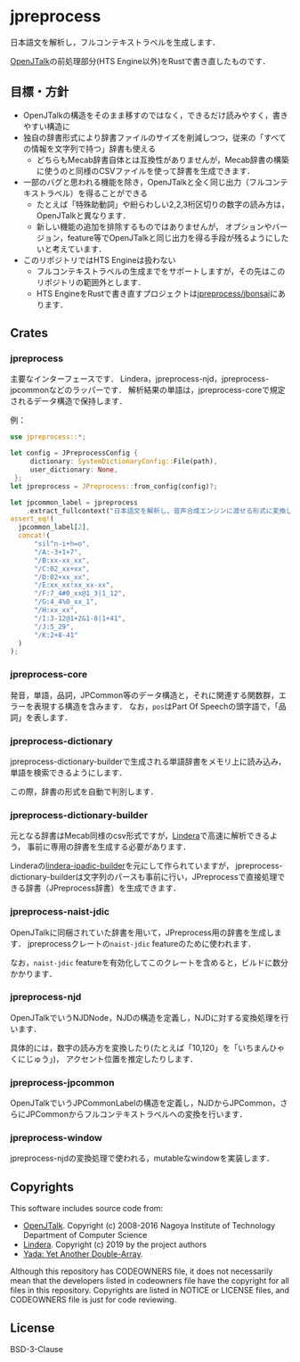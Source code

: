 # jpreprocess

日本語文を解析し，フルコンテキストラベルを生成します．

[OpenJTalk](http://open-jtalk.sourceforge.net/)の前処理部分(HTS Engine以外)をRustで書き直したものです．

## 目標・方針

- OpenJTalkの構造をそのまま移すのではなく，できるだけ読みやすく，書きやすい構造に
- 独自の辞書形式により辞書ファイルのサイズを削減しつつ，従来の「すべての情報を文字列で持つ」辞書も使える
  - どちらもMecab辞書自体とは互換性がありませんが，Mecab辞書の構築に使うのと同様のCSVファイルを使って辞書を生成できます．
- 一部のバグと思われる機能を除き，OpenJTalkと全く同じ出力（フルコンテキストラベル）を得ることができる
  - たとえば「特殊助動詞」や紛らわしい2,2,3桁区切りの数字の読み方は，OpenJTalkと異なります．
  - 新しい機能の追加を排除するものではありませんが，
    オプションやバージョン，feature等でOpenJTalkと同じ出力を得る手段が残るようにしたいと考えています．
- このリポジトリではHTS Engineは扱わない
  - フルコンテキストラベルの生成までをサポートしますが，その先はこのリポジトリの範囲外とします．
  - HTS EngineをRustで書き直すプロジェクトは[jpreprocess/jbonsai](https://github.com/jpreprocess/jbonsai)にあります．

## Crates

### jpreprocess

主要なインターフェースです．
Lindera，jpreprocess-njd，jpreprocess-jpcommonなどのラッパーです．
解析結果の単語は，jpreprocess-coreで規定されるデータ構造で保持します．

例：

```rs
use jpreprocess::*;

let config = JPreprocessConfig {
     dictionary: SystemDictionaryConfig::File(path),
     user_dictionary: None,
 };
let jpreprocess = JPreprocess::from_config(config)?;

let jpcommon_label = jpreprocess
    .extract_fullcontext("日本語文を解析し、音声合成エンジンに渡せる形式に変換します．")?;
assert_eq!(
  jpcommon_label[2],
  concat!(
      "sil^n-i+h=o",
      "/A:-3+1+7",
      "/B:xx-xx_xx",
      "/C:02_xx+xx",
      "/D:02+xx_xx",
      "/E:xx_xx!xx_xx-xx",
      "/F:7_4#0_xx@1_3|1_12",
      "/G:4_4%0_xx_1",
      "/H:xx_xx",
      "/I:3-12@1+2&1-8|1+41",
      "/J:5_29",
      "/K:2+8-41"
  )
);
```

### jpreprocess-core

発音，単語，品詞，JPCommon等のデータ構造と，それに関連する関数群，エラーを表現する構造を含みます．
なお，`pos`はPart Of Speechの頭字語で，「品詞」を表します．

### jpreprocess-dictionary

jpreprocess-dictionary-builderで生成される単語辞書をメモリ上に読み込み，単語を検索できるようにします．

この際，辞書の形式を自動で判別します．

### jpreprocess-dictionary-builder

元となる辞書はMecab同様のcsv形式ですが，[Lindera](https://github.com/lindera-morphology/lindera)で高速に解析できるよう，
事前に専用の辞書を生成する必要があります．

Linderaの[lindera-ipadic-builder](https://crates.io/crates/lindera-ipadic-builder)を元にして作られていますが，
jpreprocess-dictionary-builderは文字列のパースも事前に行い，JPreprocessで直接処理できる辞書（JPreprocess辞書）を生成できます．

### jpreprocess-naist-jdic

OpenJTalkに同梱されていた辞書を用いて，JPreprocess用の辞書を生成します．
jpreprocessクレートの`naist-jdic` featureのために使われます．

なお，`naist-jdic` featureを有効化してこのクレートを含めると，ビルドに数分かかります．

### jpreprocess-njd

OpenJTalkでいうNJDNode，NJDの構造を定義し，NJDに対する変換処理を行います．

具体的には，数字の読み方を変換したり(たとえば「10,120」を「いちまんひゃくにじゅう」)，
アクセント位置を推定したりします．

### jpreprocess-jpcommon

OpenJTalkでいうJPCommonLabelの構造を定義し，NJDからJPCommon，さらにJPCommonからフルコンテキストラベルへの変換を行います．

### jpreprocess-window

jpreprocess-njdの変換処理で使われる，mutableなwindowを実装します．

## Copyrights

This software includes source code from:

- [OpenJTalk](http://open-jtalk.sourceforge.net/).
  Copyright (c) 2008-2016  Nagoya Institute of Technology Department of Computer Science
- [Lindera](https://github.com/lindera-morphology/lindera).
  Copyright (c) 2019 by the project authors
- [Yada: Yet Another Double-Array](https://github.com/takuyaa/yada).

Although this repository has CODEOWNERS file,
it does not necessarily mean that the developers listed in codeowners file
have the copyright for all files in this repository.
Copyrights are listed in NOTICE or LICENSE files,
and CODEOWNERS file is just for code reviewing.

## License

BSD-3-Clause
